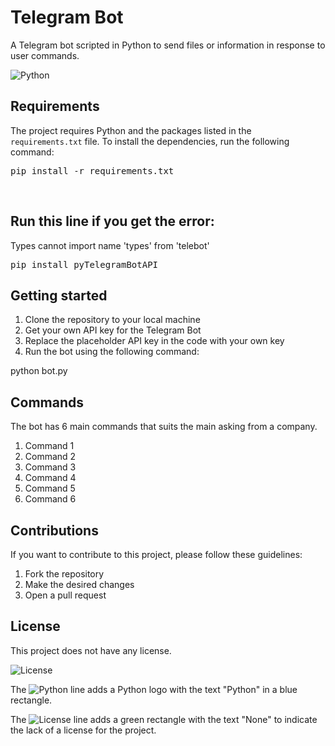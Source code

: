 # Telegram Bot

A Telegram bot scripted in Python to send files or information in response to user commands.

![Python](https://img.shields.io/badge/-Python-3776AB?style=flat-square&logo=Python)

## Requirements
The project requires Python and the packages listed in the `requirements.txt` file. To install the dependencies, run the following command:

<pre>pip install -r requirements.txt</pre>
<br>

## Run this line if you get the error:
<p>Types cannot import name 'types' from 'telebot'</p>
<pre>pip install pyTelegramBotAPI</pre>

## Getting started
1. Clone the repository to your local machine
2. Get your own API key for the Telegram Bot
3. Replace the placeholder API key in the code with your own key
4. Run the bot using the following command:

python bot.py


## Commands
The bot has 6 main commands that suits the main asking from a company. 

1. Command 1
2. Command 2
3. Command 3
4. Command 4
5. Command 5
6. Command 6

## Contributions
If you want to contribute to this project, please follow these guidelines:

1. Fork the repository
2. Make the desired changes
3. Open a pull request

## License
This project does not have any license.

![License](https://img.shields.io/badge/license-None-green.svg?style=flat-square)

The ![Python](https://img.shields.io/badge/-Python-3776AB?style=flat-square&logo=Python) line adds a Python logo with the text "Python" in a blue rectangle.

The ![License](https://img.shields.io/badge/license-None-green.svg?style=flat-square) line adds a green rectangle with the text "None" to indicate the lack of a license for the project.